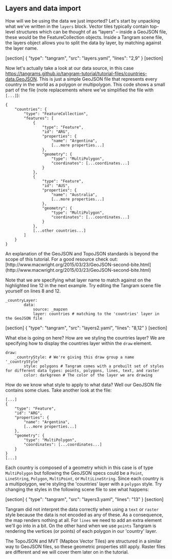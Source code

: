 ## Layers and data import

How will we be using the data we just imported? Let's start by unpacking what we've written in the `layers` block. Vector tiles typically contain top-level structures which can be thought of as “layers” – inside a GeoJSON file, these would be the FeatureCollection objects. Inside a Tangram scene file, the layers object allows you to split the data by layer, by matching against the layer name.

[section]
{ "type": "tangram", "src": "layers.yaml", "lines": "2,9" }
[section]

Now let's actually take a look at our data source, in this case
<a href='https://tangrams.github.io/tangram-tutorial/tutorial-files/countries-data.GeoJSON'
target='&#95;blank'>https://tangrams.github.io/tangram-tutorial/tutorial-files/countries-data.GeoJSON</a>. This is just a simple GeoJSON file that represents every country in the world as a polygon or multipolygon. This code shows a small part of the file (note replacements where we've simplified the file with `[...]`):

<pre><code class="language-json">{
	"countries": {
		"type": "FeatureCollection",
		"features": [
			{
				"type": "Feature",
				"id": "ARG",
				"properties": {
					"name": "Argentina",
					[...more properties...]
				},
				"geometry": {
					"type": "MultiPolygon",
					"coordinates": [...coordinates...]
				}
			},
			{
				"type": "Feature",
				"id": "AUS",
				"properties": {
					"name": "Australia",
					[...more properties...]
				},
				"geometry": {
					"type": "MultiPolygon",
					"coordinates": [...coordinates...]
				}
			},
			[...other countries...]
		]
	}
}
</pre></code>

<div class='alert alert-info'>
An explanation of the GeoJSON and TopoJSON standards is beyond the scope of this tutorial. For a good resource check out: [http://www.macwright.org/2015/03/23/GeoJSON-second-bite.html](http://www.macwright.org/2015/03/23/GeoJSON-second-bite.html)
</div>

Note that we are specifying what layer name to match against on the highlighted line 12 in the next example. Try editing the Tangram scene file yourself on lines 8 and 12.

<pre><code class="language-yaml">&#95;countryLayer:
        data:
            source: &#95;mapzen
            layer: countries # matching to the 'countries' layer in the GeoJSON file
</pre></code>

[section]
{ "type": "tangram", "src": "layers2.yaml", "lines": "8,12" }
[section]

What else is going on here? How are we styling the countries layer? We are specifying how to display the countries layer within the `draw` element.

<pre><code class="language-yaml">draw:
    &#95;countryStyle: # We're giving this draw group a name '&#95;countryStyle'
        style: polygons # Tangram comes with a prebuilt set of styles for different data types: points, polygons, lines, text, and raster
        color: darkgreen # The color of the layer we are drawing
</pre></code>

How do we know what style to apply to what data? Well our GeoJSON file contains some clues. Take another look at the file:

<pre><code class="language-json">[...]
{
	"type": "Feature",
	"id": "ARG",
	"properties": {
		"name": "Argentina",
        [...more properties...]
	},
	"geometry": {
		"type": "MultiPolygon",
		"coordinates": [...coordinates...]
	}
}
[...]
</pre></code>

Each country is composed of a geometry which in this case is of type `MultiPolygon` but following the GeoJSON specs could be a `Point`, `LineString`, `Polygon`, `MultiPoint`, or `MultiLineString`. Since each country is a multipolygon, we're styling the 'countries' layer with a `polygon` style. Try changing the styles in the following scene file to see what happens:

[section]
{ "type": "tangram", "src": "layers3.yaml", "lines": "13" }
[section]

Tangram did not interpret the data correctly when using a `text` or `raster` style because the data is not encoded as any of these. As a consequence, the map renders nothing at all. For `lines` we need to add an extra element we'll go into in a bit. On the other hand when we use `points` Tangram is rendering the vertices (or points) of each polygon in our 'country' layer.

<div class='alert alert-info'>
The TopoJSON and MVT (Mapbox Vector Tiles) are structured in a similar way to GeoJSON files, so these geometric properties still apply. Raster files are different and we will cover them later on in the tutorial.
</div>
